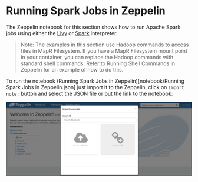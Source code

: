 # Running Spark Jobs in Zeppelin

The Zeppelin notebook for this section shows how to run Apache Spark jobs using either the [Livy](https://mapr.com/docs/61/Zeppelin/ConfigureLivyInterpreter.html#task_t1d_4yj_qbb) or [Spark](https://mapr.com/docs/61/Zeppelin/ConfigureSparkInterpreter.html#task_t1d_4yj_qbb) interpreter.

> Note: The examples in this section use Hadoop commands to access files in MapR Filesystem. If you have a MapR Filesystem mount point in your container, you can replace the Hadoop commands with standard shell commands. Refer to Running Shell Commands in Zeppelin for an example of how to do this.

To run the notebook (Running Spark Jobs in Zeppelin)[notebook/Running Spark Jobs in Zeppelin.json] just import it to the Zeppelin, click on  `Import note:` button and select the JSON file or put the link to the notebook:

![import Zeppelin notebook](doc/tutorials/images/zeppelin-import.png)

